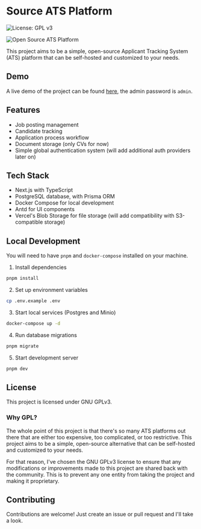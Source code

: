 # Source ATS Platform

![License: GPL v3](https://img.shields.io/badge/License-GPLv3-blue.svg)

![Open Source ATS Platform](./src/public/ats-oss.png)

This project aims to be a simple, open-source Applicant Tracking System (ATS) platform 
that can be self-hosted and customized to your needs.

## Demo

A live demo of the project can be found [here](https://demo.ats-oss.org/), the admin
password is `admin`.

## Features

- Job posting management
- Candidate tracking
- Application process workflow
- Document storage (only CVs for now)
- Simple global authentication system (will add additional auth providers later on)

## Tech Stack

- Next.js with TypeScript
- PostgreSQL database, with Prisma ORM
- Docker Compose for local development
- Antd for UI components
- Vercel's Blob Storage for file storage (will add compatibility with S3-compatible storage)

## Local Development

You will need to have `pnpm` and `docker-compose` installed on your machine.

1. Install dependencies
  ```bash
  pnpm install
  ```

2. Set up environment variables
  ```bash
  cp .env.example .env
  ```

3. Start local services (Postgres and Minio)
  ```bash
  docker-compose up -d
  ```

4. Run database migrations
  ```bash
  pnpm migrate
  ```

5. Start development server
  ```bash
  pnpm dev
  ```

## License

This project is licensed under GNU GPLv3.

### Why GPL?

The whole point of this project is that there's so many ATS platforms out there that are either 
too expensive, too complicated, or too restrictive. This project aims to be a simple, open-source alternative 
that can be self-hosted and customized to your needs.

For that reason, I've chosen the GNU GPLv3 license to ensure that any modifications or improvements made to this project
are shared back with the community. This is to prevent any one entity from taking the project and making it proprietary.

## Contributing

Contributions are welcome! Just create an issue or pull request and I'll take a look.

